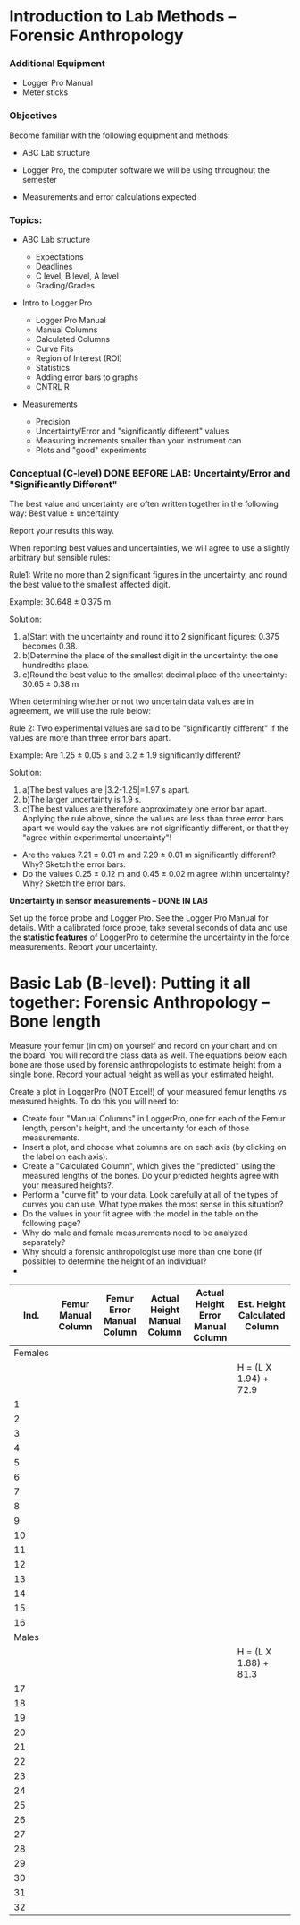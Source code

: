 # Introduction to Lab Methods – Forensic Anthropology

### Additional Equipment

- Logger Pro Manual
- Meter sticks

### Objectives

Become familiar with the following equipment and methods:

- ABC Lab structure

- Logger Pro, the computer software we will be using throughout the semester
- Measurements and error calculations expected 

### Topics:

- ABC Lab structure
  - Expectations
  - Deadlines
  - C level, B level, A level
  - Grading/Grades

- Intro to Logger Pro
  - Logger Pro Manual
  - Manual Columns
  - Calculated Columns
  - Curve Fits
  - Region of Interest (ROI)
  - Statistics
  - Adding error bars to graphs
  - CNTRL R

- Measurements
  - Precision
  - Uncertainty/Error and "significantly different" values
  - Measuring increments smaller than your instrument can
  - Plots and "good" experiments

### Conceptual (C-level) DONE BEFORE LAB: Uncertainty/Error and "Significantly Different"

The best value and uncertainty are often written together in the following way: Best value ± uncertainty

Report your results this way.

When reporting best values and uncertainties, we will agree to use a slightly arbitrary but sensible rules:

Rule1: Write no more than 2 significant figures in the uncertainty, and round the best value to the smallest affected digit. 

Example: 30.648 ± 0.375 m

Solution: 

1. a)Start with the uncertainty and round it to 2 significant figures: 0.375 becomes 0.38.
2. b)Determine the place of the smallest digit in the uncertainty: the one hundredths place.
3. c)Round the best value to the smallest decimal place of the uncertainty: 30.65 ± 0.38 m

When determining whether or not two uncertain data values are in agreement, we will use the rule below:

Rule 2: Two experimental values are said to be "significantly different" if the values are more than three error bars apart.

Example: Are 1.25 ± 0.05 s and 3.2 ± 1.9 significantly different?

Solution:

1. a)The best values are |3.2-1.25|=1.97 s apart.
2. b)The larger uncertainty is 1.9 s. 
3. c)The best values are therefore approximately one error bar apart. Applying the rule above, since the values are less than three error bars apart we would say the values are not significantly different, or that they "agree within experimental uncertainty"!
  - Are the values 7.21 ± 0.01 m and 7.29 ± 0.01 m significantly different? Why? Sketch the error bars.
  - Do the values 0.25 ± 0.12 m and 0.45 ± 0.02 m agree within uncertainty? Why? Sketch the error bars.

**Uncertainty in sensor measurements – DONE IN LAB**

Set up the force probe and Logger Pro. See the Logger Pro Manual for details. With a calibrated force probe, take several seconds of data and use the **statistic features** of LoggerPro to determine the uncertainty in the force measurements. Report your uncertainty.

# Basic Lab (B-level): Putting it all together: Forensic Anthropology – Bone length

Measure your femur (in cm) on yourself and record on your chart and on the board. You will record the class data as well. The equations below each bone are those used by forensic anthropologists to estimate height from a single bone. Record your actual height as well as your estimated height.

Create a plot in LoggerPro (NOT Excel!) of your measured femur lengths vs measured heights. To do this you will need to:

- Create four "Manual Columns" in LoggerPro, one for each of the Femur length, person's height, and the uncertainty for each of those measurements.
- Insert a plot, and choose what columns are on each axis (by clicking on the label on each axis).
- Create a "Calculated Column", which gives the "predicted" using the measured lengths of the bones. Do your predicted heights agree with your measured heights?.
- Perform a "curve fit" to your data. Look carefully at all of the types of curves you can use. What type makes the most sense in this situation?
- Do the values in your fit agree with the model in the table on the following page?
- Why do male and female measurements need to be analyzed separately?
- Why should a forensic anthropologist use more than one bone (if possible) to determine the height of an individual?
- 

| Ind. | Femur Manual Column | Femur Error Manual Column | Actual Height Manual Column | Actual Height Error Manual Column | Est. Height Calculated Column |
| --- | --- | --- | --- | --- | --- |
| Females |  |  |  |  |  |
|  |  |  |  |  | H = (L X 1.94) + 72.9 |
| 1 |  |  |  |  |  |
| 2 |  |  |  |  |  |
| 3 |  |  |  |  |  |
| 4 |  |  |  |  |  |
| 5 |  |  |  |  |  |
| 6 |  |  |  |  |  |
| 7 |  |  |  |  |  |
| 8 |  |  |  |  |  |
| 9 |  |  |  |  |  |
| 10 |  |  |  |  |  |
| 11 |  |  |  |  |  |
| 12 |  |  |  |  |  |
| 13 |  |  |  |  |  |
| 14 |  |  |  |  |  |
| 15 |  |  |  |  |  |
| 16 |  |  |  |  |  |
| Males |  |  |  |  |  |
|  |  |  |  |  | H = (L X 1.88) + 81.3 |
| 17 |  |  |  |  |  |
| 18 |  |  |  |  |  |
| 19 |  |  |  |  |  |
| 20 |  |  |  |  |  |
| 21 |  |  |  |  |  |
| 22 |  |  |  |  |  |
| 23 |  |  |  |  |  |
| 24 |  |  |  |  |  |
| 25 |  |  |  |  |  |
| 26 |  |  |  |  |  |
| 27 |  |  |  |  |  |
| 28 |  |  |  |  |  |
| 29 |  |  |  |  |  |
| 30 |  |  |  |  |  |
| 31 |  |  |  |  |  |
| 32 |  |  |  |  |  |

